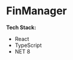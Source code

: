 # FinManager
<b>Tech Stack:</b>
<ul>
  <li>React</li>  
  <li>TypeScript</li> 
  <li>NET 8</li>
</ul>
